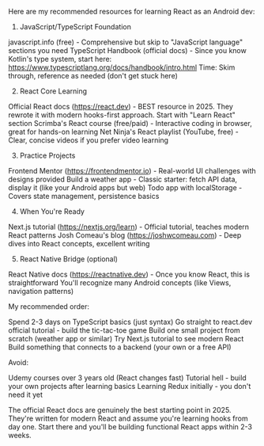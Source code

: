 Here are my recommended resources for learning React as an Android dev:

1. JavaScript/TypeScript Foundation

javascript.info (free) - Comprehensive but skip to "JavaScript language" sections you need
TypeScript Handbook (official docs) - Since you know Kotlin's type system, start here: https://www.typescriptlang.org/docs/handbook/intro.html
Time: Skim through, reference as needed (don't get stuck here)

2. React Core Learning

Official React docs (https://react.dev) - BEST resource in 2025. They rewrote it with modern hooks-first approach. Start with "Learn React" section
Scrimba's React course (free/paid) - Interactive coding in browser, great for hands-on learning
Net Ninja's React playlist (YouTube, free) - Clear, concise videos if you prefer video learning

3. Practice Projects

Frontend Mentor (https://frontendmentor.io) - Real-world UI challenges with designs provided
Build a weather app - Classic starter: fetch API data, display it (like your Android apps but web)
Todo app with localStorage - Covers state management, persistence basics

4. When You're Ready

Next.js tutorial (https://nextjs.org/learn) - Official tutorial, teaches modern React patterns
Josh Comeau's blog (https://joshwcomeau.com) - Deep dives into React concepts, excellent writing

5. React Native Bridge (optional)

React Native docs (https://reactnative.dev) - Once you know React, this is straightforward
You'll recognize many Android concepts (like Views, navigation patterns)


My recommended order:

Spend 2-3 days on TypeScript basics (just syntax)
Go straight to react.dev official tutorial - build the tic-tac-toe game
Build one small project from scratch (weather app or similar)
Try Next.js tutorial to see modern React
Build something that connects to a backend (your own or a free API)

Avoid:

Udemy courses over 3 years old (React changes fast)
Tutorial hell - build your own projects after learning basics
Learning Redux initially - you don't need it yet

The official React docs are genuinely the best starting point in 2025. They're written for modern React and assume you're learning hooks from day one.
Start there and you'll be building functional React apps within 2-3 weeks. 


